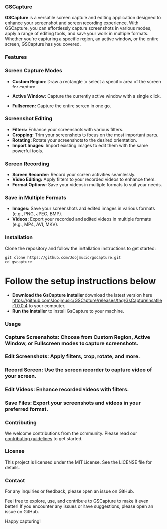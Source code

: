 ### GSCapture
**GSCapture** is a versatile screen capture and editing application designed to enhance your screenshot and screen recording experience. With GSCapture, you can effortlessly capture screenshots in various modes, apply a range of editing tools, and save your work in multiple formats. Whether you're capturing a specific region, an active window, or the entire screen, GSCapture has you covered.

### Features

### Screen Capture Modes

- **Custom Region**: Draw a rectangle to select a specific area of the screen for capture.

- **Active Window:** Capture the currently active window with a single click.

- **Fullscreen:** Capture the entire screen in one go.

### Screenshot Editing

- **Filters:** Enhance your screenshots with various filters.
- **Cropping:** Trim your screenshots to focus on the most important parts.
- **Rotating:** Rotate your screenshots to the desired orientation.
- **Import Images**: Import existing images to edit them with the same powerful tools.

### Screen Recording

- **Screen Recorder:** Record your screen activities seamlessly.
- **Video Editing:** Apply filters to your recorded videos to enhance them.
- **Format Options:** Save your videos in multiple formats to suit your needs.

### Save in Multiple Formats

- **Images:** Save your screenshots and edited images in various formats (e.g., PNG, JPEG, BMP).
- **Videos:** Export your recorded and edited videos in multiple formats (e.g., MP4, AVI, MKV).

### **Installation**
Clone the repository and follow the installation instructions to get started:

```
git clone https://github.com/Joojmusic/gscapture.git
cd gscapture
```
# Follow the setup instructions below
- **Download the GsCapture installer** download the latest version here https://github.com/Joojmusic/GSCapture/releases/tag/GsCaptureInsatller1.0.0.4 to your computer.
- **Run the installer** to install GsCapture to your machine.
### Usage
### Capture Screenshots: Choose from Custom Region, Active Window, or Fullscreen modes to capture screenshots.
### Edit Screenshots: Apply filters, crop, rotate, and more.
### Record Screen: Use the screen recorder to capture video of your screen.
### Edit Videos: Enhance recorded videos with filters.
### Save Files: Export your screenshots and videos in your preferred format.
### **Contributing**
We welcome contributions from the community. Please read our [contributing guidelines](https://github.com/Joojmusic/GSCapture/releases/CONTRIBUTING.md) to get started.

### License
This project is licensed under the MIT License. See the LICENSE file for details.

### Contact
For any inquiries or feedback, please open an issue on GitHub.

Feel free to explore, use, and contribute to GSCapture to make it even better! If you encounter any issues or have suggestions, please open an issue on GitHub.

Happy capturing!









